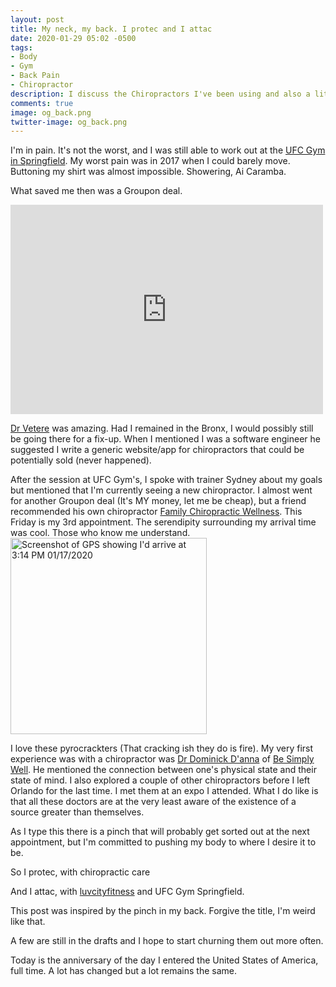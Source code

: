 ```yaml
---
layout: post
title: My neck, my back. I protec and I attac
date: 2020-01-29 05:02 -0500
tags:
- Body
- Gym
- Back Pain
- Chiropractor
description: I discuss the Chiropractors I've been using and also a little about my workout plans.
comments: true
image: og_back.png
twitter-image: og_back.png
---
```



I'm in pain. It's not the worst, and I was still able to work out at the [UFC Gym in Springfield][ufcgym]. My worst pain was in 2017 when I could barely move. Buttoning my shirt was almost impossible. Showering, Ai Caramba.

What saved me then was a Groupon deal. 
<iframe src="https://www.facebook.com/plugins/post.php?href=https%3A%2F%2Fwww.facebook.com%2Fdvross%2Fposts%2F10159130325960374%3A0&width=500" width="500" height="335" style="border:none;overflow:hidden" scrolling="no" frameborder="0" allowTransparency="true" allow="encrypted-media"></iframe>

[Dr Vetere][vetere] was amazing. Had I remained in the Bronx, I would possibly still be going there for a fix-up. When I mentioned I was a software engineer he suggested I write a generic website/app for chiropractors that could be potentially sold (never happened).

After the session at UFC Gym's, I  spoke with trainer Sydney about my goals but mentioned that I'm currently seeing a new chiropractor. I almost went for another Groupon deal (It's MY money, let me be cheap), but a friend recommended his own chiropractor
[Family Chiropractic Wellness][fcw]. This Friday is my 3rd appointment. The serendipity surrounding my arrival time was cool. Those who know me understand.
<img src="https://cdn.discordapp.com/attachments/667092647948714039/667822563161931877/JPEG_20200117_150755.jpg" alt="Screenshot of GPS showing I'd arrive at 3:14 PM 01/17/2020" width="314"/>

I love these pyrocrackters (That cracking ish they do is fire). My very first experience was with a chiropractor was [Dr Dominick D'anna][danna] of [Be Simply Well][bsw]. He mentioned the connection between one's physical state and their state of mind. I also explored a couple of other chiropractors before I left Orlando for the last time. I met them at an expo I attended. What I do like is that all these doctors are at the very least aware of the existence of a source greater than themselves.

As I type this there is a pinch that will probably get sorted out at the next appointment, but I'm committed to pushing my body to where I desire it to be.

So I protec, with chiropractic care

And I attac, with [luvcityfitness][lcf] and UFC Gym Springfield.

This post was inspired by the pinch in my back. Forgive the title, I'm weird like that.

A few are still in the drafts and I hope to start churning them out more often.

Today is the anniversary of the day I entered the United States of America, full time. A lot has changed but a lot remains the same. 

[bsw]: https://besimplywell.com/
[danna]: https://besimplywell.com/about
[ufcgym]: https://www.ufcgym.com/locations/springfield/
[vetere]: http://www.genesislifewellness.com/about-us.html
[fcw]: https://www.yelp.com/biz/family-chiropractic-wellness-center-prospect-park
[lcf]: https://www.instagram.com/luvcityfitness/
